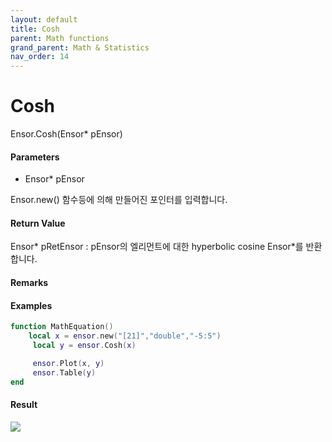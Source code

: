 ```yaml
---
layout: default
title: Cosh
parent: Math functions
grand_parent: Math & Statistics
nav_order: 14
---
```


# Cosh

Ensor.Cosh\(Ensor\* pEnsor\)

#### Parameters

* Ensor\* pEnsor

Ensor.new\(\) 함수등에 의해 만들어진 포인터를 입력합니다.

#### Return Value

Ensor\* pRetEnsor : pEnsor의 엘리먼트에 대한 hyperbolic cosine Ensor\*를 반환합니다.

#### Remarks

#### Examples

```lua
function MathEquation()
    local x = ensor.new("[21]","double","-5:5")
     local y = ensor.Cosh(x)

     ensor.Plot(x, y)
     ensor.Table(y)
end
```

#### Result

![](/MathAPI/CoshResult.png)

